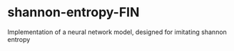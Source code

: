 # shannon-entropy-FIN
Implementation of  a neural network model, designed for imitating shannon entropy
